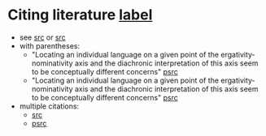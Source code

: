 # Citing literature [label](sec:sources)

* see [src](alvarez1998split) or [src](alvarez1998split[133-134])
* with parentheses:
    * "Locating an individual language on a given point of the ergativity-nominativity axis and the diachronic interpretation of this axis seem to be conceptually different concerns" [psrc](alvarez1998split)
    * "Locating an individual language on a given point of the ergativity-nominativity axis and the diachronic interpretation of this axis seem to be conceptually different concerns" [psrc](alvarez1998split[71])
* multiple citations:
    * [src](alvarez1998split[133-134],triomeira1999[218])
    * [psrc](alvarez1998split[133-134],triomeira1999[218])